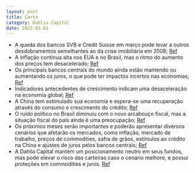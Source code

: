 ```yaml
---
layout: post
title: Carta
category: Dahlia Capital
date: 2022-03-01
---
```


- A queda dos bancos SVB e Credit Suisse em março pode levar a outros desdobramentos semelhantes ao da crise imobiliária em 2008;
<a href="#" onclick="search_on_pdf('nos próximos meses.  Apesar da alta das bolsas americanas após a queda do SVB, as condições financ')">Ref</a>
- A inflação continua alta nos EUA e no Brasil, mas o ritmo do aumento dos preços tem desacelerado;
<a href="#" onclick="search_on_pdf('continua em níveis elevados (por volta de 6% nos Estados Unidos e no Brasil), que ainda demanda um')">Ref</a>
- Os principais bancos centrais do mundo ainda estão mantendo ou aumentando os juros, o que pode ter impactos incertos nas economias;
<a href="#" onclick="search_on_pdf('mais baixos.  Juros: os principais bancos centrais do mundo ainda continuam aumentando os juros ou')">Ref</a>
- Indicadores antecedentes de crescimento indicam uma desaceleração na economia global;
<a href="#" onclick="search_on_pdf('compreendidos nas economias.  Crescimento: Indicadores antecedentes de crescimento indicam uma des')">Ref</a>
- A China tem estimulado sua economia e espera-se uma recuperação através do consumo e crescimento do crédito;
<a href="#" onclick="search_on_pdf('imobiliário chinês; - Uma safra recorde de grãos no Brasil, levando o dólar para baixo de R$5,00; ')">Ref</a>
- O ruído político no Brasil diminuiu com o novo arcabouço fiscal, mas a situação fiscal do país ainda é uma preocupação;
<a href="#" onclick="search_on_pdf('economia.   Brasil: O ruído político deve continuar elevado, ao menos até que as principais polít')">Ref</a>
- Os próximos meses serão importantes e poderão apresentar diversos cenários que afetarão os mercados, como inflação, mercado de trabalho, preços de commodities, safra de grãos, estímulos ao crédito na China e ajustes de juros pelos bancos centrais;
<a href="#" onclick="search_on_pdf('nos próximos meses.  Apesar da alta das bolsas americanas após a queda do SVB, as condições financ')">Ref</a>
- A Dahlia Capital mantém um posicionamento neutro em seus fundos, mas pode elevar o risco das carteiras caso o cenário melhore, e possui proteções em commodities e juros.
<a href="#" onclick="search_on_pdf('negativo, temos um amplo espaço para elevar o risco das nossas carteiras. Se, por outro lado, o ce')">Ref</a>
